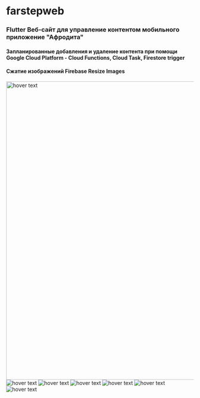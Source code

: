 # farstepweb

<h3>Flutter Веб-сайт для управление контентом мобильного приложение "Афродита"</h3>
<h4>Запланированные добавления и удаление контента при помощи Google Cloud Platform - Cloud Functions, Cloud Task, Firestore trigger</h4>
<h4>Сжатие изображений Firebase Resize Images</h4>
<img src="https://firebasestorage.googleapis.com/v0/b/farstep-art.appspot.com/o/images%2Fresized%2Fresized%2F%D0%A1%D0%BD%D0%B8%D0%BC%D0%BE%D0%BA%20%D1%8D%D0%BA%D1%80%D0%B0%D0%BD%D0%B0%202021-05-05%20%D0%B2%2015.41.34.png?alt=media&token=ad6c7c65-841e-492a-9eab-80eebcb8c48c" width="800" title="hover text">
<img src="https://firebasestorage.googleapis.com/v0/b/farstep-art.appspot.com/o/images%2Fresized%2Fresized%2F%D0%A1%D0%BD%D0%B8%D0%BC%D0%BE%D0%BA%20%D1%8D%D0%BA%D1%80%D0%B0%D0%BD%D0%B0%202021-05-05%20%D0%B2%2015.41.40.png?alt=media&token=c626089f-306b-4a9b-8f89-62d7920f2fc8" title="hover text">
<img src="https://firebasestorage.googleapis.com/v0/b/farstep-art.appspot.com/o/images%2Fresized%2Fresized%2F%D0%A1%D0%BD%D0%B8%D0%BC%D0%BE%D0%BA%20%D1%8D%D0%BA%D1%80%D0%B0%D0%BD%D0%B0%202021-05-05%20%D0%B2%2015.43.32.png?alt=media&token=e1aa6a5f-925a-457e-ada1-24ee692725a9" title="hover text">
<img src="https://firebasestorage.googleapis.com/v0/b/farstep-art.appspot.com/o/images%2Fresized%2Fresized%2F%D0%A1%D0%BD%D0%B8%D0%BC%D0%BE%D0%BA%20%D1%8D%D0%BA%D1%80%D0%B0%D0%BD%D0%B0%202021-05-05%20%D0%B2%2015.43.39.png?alt=media&token=ef402355-0dbf-476e-9ef7-307cfbc04742" title="hover text">
<img src="https://firebasestorage.googleapis.com/v0/b/farstep-art.appspot.com/o/images%2Fresized%2Fresized%2F%D0%A1%D0%BD%D0%B8%D0%BC%D0%BE%D0%BA%20%D1%8D%D0%BA%D1%80%D0%B0%D0%BD%D0%B0%202021-05-05%20%D0%B2%2015.43.50.png?alt=media&token=15830363-cceb-4acc-a2d2-cb9715f03a9d" title="hover text">
<img src="https://firebasestorage.googleapis.com/v0/b/farstep-art.appspot.com/o/images%2Fresized%2Fresized%2F%D0%A1%D0%BD%D0%B8%D0%BC%D0%BE%D0%BA%20%D1%8D%D0%BA%D1%80%D0%B0%D0%BD%D0%B0%202021-05-05%20%D0%B2%2015.44.00.png?alt=media&token=9c40e5e9-908d-4dd8-a492-0758d6b1cf26" title="hover text">
<img src="https://firebasestorage.googleapis.com/v0/b/farstep-art.appspot.com/o/images%2Fresized%2Fresized%2F%D0%A1%D0%BD%D0%B8%D0%BC%D0%BE%D0%BA%20%D1%8D%D0%BA%D1%80%D0%B0%D0%BD%D0%B0%202021-05-05%20%D0%B2%2015.44.24.png?alt=media&token=eb9014ee-838c-49a3-bb4d-af2ca9649e3e" title="hover text">
<h4></h4>
<h4></h4>
<h4></h4>
<h4></h4>
